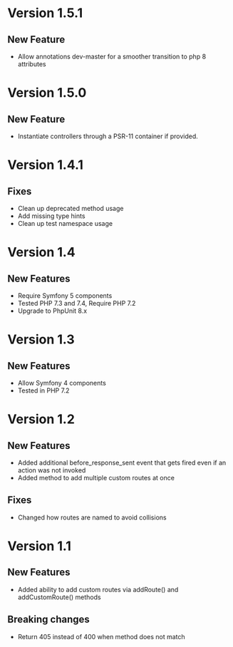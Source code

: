 Version 1.5.1
===========

New Feature
------------
* Allow annotations dev-master for a smoother transition to php 8 attributes


Version 1.5.0
===========

New Feature
------------
* Instantiate controllers through a PSR-11 container if provided.

Version 1.4.1
===========

Fixes
------------
* Clean up deprecated method usage
* Add missing type hints
* Clean up test namespace usage

Version 1.4
===========

New Features
------------
* Require Symfony 5 components
* Tested PHP 7.3 and 7.4, Require PHP 7.2
* Upgrade to PhpUnit 8.x

Version 1.3
===========

New Features
------------
* Allow Symfony 4 components
* Tested in PHP 7.2

Version 1.2
===========

New Features
------------
* Added additional before_response_sent event that gets fired even if an action was not invoked
* Added method to add multiple custom routes at once

Fixes
------
* Changed how routes are named to avoid collisions

Version 1.1
===========

New Features
------------
* Added ability to add custom routes via addRoute() and addCustomRoute() methods

Breaking changes
----------------
* Return 405 instead of 400 when method does not match

